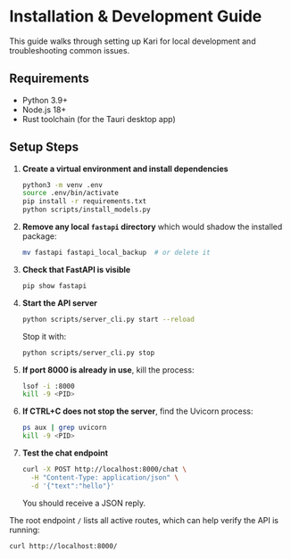 # Installation & Development Guide

This guide walks through setting up Kari for local development and troubleshooting common issues.

## Requirements
- Python 3.9+
- Node.js 18+
- Rust toolchain (for the Tauri desktop app)

## Setup Steps

1. **Create a virtual environment and install dependencies**
   ```bash
   python3 -m venv .env
   source .env/bin/activate
   pip install -r requirements.txt
   python scripts/install_models.py
   ```
2. **Remove any local `fastapi` directory** which would shadow the installed package:
   ```bash
   mv fastapi fastapi_local_backup  # or delete it
   ```
3. **Check that FastAPI is visible**
   ```bash
   pip show fastapi
   ```
4. **Start the API server**
   ```bash
   python scripts/server_cli.py start --reload
   ```
   Stop it with:
   ```bash
   python scripts/server_cli.py stop
   ```
5. **If port 8000 is already in use**, kill the process:
   ```bash
   lsof -i :8000
   kill -9 <PID>
   ```
6. **If CTRL+C does not stop the server**, find the Uvicorn process:
   ```bash
   ps aux | grep uvicorn
   kill -9 <PID>
   ```
7. **Test the chat endpoint**
   ```bash
   curl -X POST http://localhost:8000/chat \
     -H "Content-Type: application/json" \
     -d '{"text":"hello"}'
   ```
   You should receive a JSON reply.

The root endpoint `/` lists all active routes, which can help verify the API is running:
```bash
curl http://localhost:8000/
```
